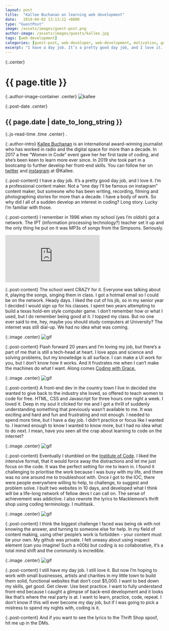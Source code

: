 ```yaml
---
layout: post
title:  "Kallee Buchanan on learning web development"
date:   2019-04-02 13:13:12 +0800
type: "GuestPost"
image: /assets/images/guest-post.png
author-image: /assets/images/guests/kallee.jpg
tags: [web-development]
categories: [guest-post, web-developer, web-development, motivation, getting-started]
excerpt: "I have a day job. It’s a pretty good day job, and I love it. I’m a professional content maker. Not a “one day I’ll be famous on instagram” content maker, but someone who has been writing, recording, filming and photographing stories for more than a decade. I have a body of work. So why did I all of a sudden develop an interest in coding?"
---
```


{:.center}
# {{ page.title }}

{:.author-image-container .center}
![kallee]({{page.author-image}})

{:.post-date .center}
## {{ page.date | date_to_long_string }}

{:.js-read-time .time .center}
.

{:.author-intro}
<a href="https://kallee.com.au/" target="_blank">Kallee Buchanan</a> is an international award-winning journalist who has worked in
radio and the digital space for more than a decade. In 2017 a free
“Women in Code” event gave her her first taste of coding, and she’s been keen
to learn more ever since. In 2019 she took part in a bootcamp to further develop
her front-end skills. You can follow her on <a href="https://twitter.com/kallee" target="_blank">twitter</a>
and <a href="https://www.instagram.com/kallee/" target="_blank">instagram</a> at @Kallee.

{:.post-content}
I have a day job. It’s a pretty good day job, and I love it. I’m a professional
content maker. Not a “one day I’ll be famous on instagram” content maker, but
someone who has been writing, recording, filming and photographing stories for
more than a decade. I have a body of work. So why did I all of a sudden develop
an interest in coding? Long story. Lucky I’m familiar with those.

{:.post-content}
I remember in 1996 when my school (yes I’m oldish) got a network. The IPT
(information processing technology?) teacher set it up and the only thing he
put on it was MP3s of songs from the Simpsons. Seriously.

<div class="video-container center">
    <iframe class="video" src="https://www.youtube.com/embed/V4v9IDvd_Po" frameborder="0" allow="accelerometer; autoplay; encrypted-media; gyroscope; picture-in-picture" allowfullscreen></iframe>
</div>

{:.post-content}
The school went CRAZY for it. Everyone was talking about it, playing the songs,
singing them in class. I got a hotmail email so I could be on the network.
Heady days. I liked the cut of his jib, so in my senior year I decided I would
sign up for his classes. I spent two years attempting to build a texas hold-em
style computer game. I don’t remember how or what I used, but I do remember
being good at it. I topped my class. But no one ever said to me, hey, maybe you
should study computers at University? The internet was still dial-up. We had no
idea what was coming.

{:.image .center}
![gif](https://media.giphy.com/media/12xvz9NssSkaS4/giphy.gif)

{:.post-content}
Flash forward 20 years and I’m loving my job, but there’s a part of me that
is still a tech-head at heart. I love apps and science and solving problems,
but my knowledge is all surface. I can make a UI work for you, but I don’t know
how it works. And it frustrates me when I can’t make the machines do what I want.
Along comes <a href="https://www.codewithgrace.com/" target="_blank">Coding with Grace.</a>

{:.image .center}
![gif](https://media.giphy.com/media/3orif5ncVINUNgptgk/giphy.gif)

{:.post-content}
A front-end dev in the country town I live in decided she wanted to give back
to the industry she loved, so offered to teach women to code for free. HTML,
CSS and Javascript for three hours one night a week. I loved it. Deep in my
soul it clicked for me and I got a thrill of suddenly understanding something
that previously wasn’t available to me. It was exciting and hard and fun and
frustrating and not enough. I needed to spend more time, but I have a day job.
I didn’t practice or focus like I wanted to. I learned enough to know I wanted
to know more, but I had no idea what to do next. I mean, have you seen all the
crap about learning to code on the internet?

{:.image .center}
![gif](https://media.giphy.com/media/sf9usCEvitius/giphy.gif)

{:.post-content}
Eventually I stumbled on the <a href="https://www.instituteofcode.com/" target="_blank">Institute of Code</a>. I liked the intensive format,
that it would force away the distractions and let me just focus on the code. It
was the perfect setting for me to learn in. I found it challenging to prioritise
the work because I was busy with my life, and there was no one around me to
troubleshoot with. Once I got to the IOC, there were people everywhere willing
to help, to challenge, to suggest and problem solve. I built two websites in
10 days, and developed what I think will be a life-long network of fellow devs
I can call on. The sense of achievement was addictive. I also rewrote the lyrics
to Macklemore’s thrift shop using coding terminology. I multitask.

{:.image .center}
![gif](https://media.giphy.com/media/3oKIPnAiaMCws8nOsE/giphy.gif)

{:.post-content}
I think the biggest challenge I faced was being ok with not knowing the answer,
and turning to someone else for help. In my field of content making, using other
people’s work is forbidden - your content must be your own. My github was private.
I felt uneasy about using inspect element (can you imagine! Such a n00b) but
coding is so collaborative, it’s a total mind shift and the community is incredible.

{:.image .center}
![gif](https://media.giphy.com/media/3o6MbisQwZAh4Lqesw/giphy.gif)

{:.post-content}
I still have my day job. I still love it. But now I’m hoping to work with
small businesses, artists and charities in my little town to build them solid,
functional websites that don’t cost $5,000. I want to bed down my skills, get
good. Get clever. Use best practice. I want to fully understand front-end
because I caught a glimpse of back-end development and it looks like that’s
where the real party is at. I want to learn, practice, code, repeat. I don’t
know if this will ever become my day job, but if I was going to pick a mistress
to spend my nights with, coding is it.

{:.post-content}
And if you want to see the lyrics to the Thrift Shop spoof, hit me up in the DMs.


